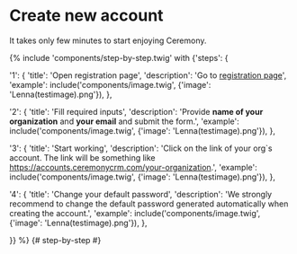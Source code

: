 # Create new account

It takes only few minutes to start enjoying Ceremony.


{% include 'components/step-by-step.twig' with {'steps': {

  '1': {
    'title': 'Open registration page',
    'description': 'Go to [registration page](https://www.ceremonycrm.com/create-account)',
    'example': include('components/image.twig', {'image': 'Lenna(testimage).png'}),
  },

  '2': {
    'title': 'Fill required inputs',
    'description': 'Provide **name of your organization** and **your email** and submit the form.',
    'example': include('components/image.twig', {'image': 'Lenna(testimage).png'}),
  },

  '3': {
    'title': 'Start working',
    'description': 'Click on the link of your org`s account. The link will be something like https://accounts.ceremonycrm.com/your-organization.',
    'example': include('components/image.twig', {'image': 'Lenna(testimage).png'}),
  },

  '4': {
    'title': 'Change your default password',
    'description': 'We strongly recommend to change the default password generated automatically when creating the account.',
    'example': include('components/image.twig', {'image': 'Lenna(testimage).png'}),
  },

}} %} {# step-by-step #}
